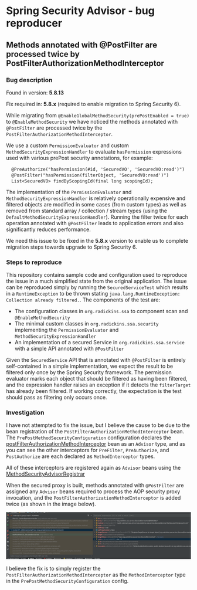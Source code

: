 # Spring Security Advisor - bug reproducer

## Methods annotated with @PostFilter are processed twice by PostFilterAuthorizationMethodInterceptor

### Bug description

Found in version: **5.8.13**

Fix required in: **5.8.x** (required to enable migration to Spring Security 6).

While migrating from `@EnableGlobalMethodSecurity(prePostEnabled = true)` to `@EnableMethodSecurity` we have noticed the
methods annotated with `@PostFilter` are processed twice by the `PostFilterAuthorizationMethodInterceptor`.

We use a custom `PermissionEvaluator` and custom `MethodSecurityExpressionHandler` to evaluate `hasPermission`
expressions used with various prePost security annotations, for example:

```
  @PreAuthorize("hasPermission(#id, 'SecuredVO', 'SecuredVO:read')")
  @PostFilter("hasPermission(filterObject, 'SecuredVO:read')")
  List<SecuredVO> findByScopingId(final long scopingId);
```

The implementation of the `PermissionEvaluator` and `MethodSecurityExpressionHandler` is relatively operationally
expensive and filtered objects are modified in some cases (from custom types) as well as removed from standard array /
collection / stream types (using the `DefaultMethodSecurityExpressionHandler`). Running the filter twice for each
operation annotated with `@PostFilter` leads to application errors and also significantly reduces performance.

We need this issue to be fixed in the **5.8.x** version to enable us to complete migration steps towards upgrade to
Spring Security 6.

### Steps to reproduce

This repository contains sample code and configuration used to reproduce the issue in a much simplified state from the
original application. The issue can be reproduced simply by running the `SecuredServiceTest` which results in
a `RuntimeException` to be thrown stating `java.lang.RuntimeException: Collection already filtered.`. The components of
the test are:

- The configuration classes in `org.radickins.ssa` to component scan and `@EnableMethodSecurity`
- The minimal custom classes in `org.radickins.ssa.security` implementing the `PermissionEvaluator`
  and `MethodSecurityExpressionHandler`
- An implementation of a secured Service in `org.radickins.ssa.service` with a simple API annotated with `@PostFilter`

Given the `SecuredService` API that is annotated with `@PostFilter` is entirely self-contained in a simple
implementation, we expect the result to be filtered only once by the Spring Security framework. The permission evaluator
marks each object that should be filtered as having been filtered, and the expression handler raises an exception if it
detects the `filterTarget` has already been filtered. If working correctly, the expectation is the test should pass as
filtering only occurs once.

### Investigation

I have not attempted to fix the issue, but I believe the cause to be due to the bean registration of
the `PostFilterAuthorizationMethodInterceptor` bean. The `PrePostMethodSecurityConfiguration` configuration declares the
[postFilterAuthorizationMethodInterceptor](https://github.com/spring-projects/spring-security/blob/5.8.x/config/src/main/java/org/springframework/security/config/annotation/method/configuration/PrePostMethodSecurityConfiguration.java#L103)
bean as an `Advisor` type, and as you can see the other interceptors for `PreFilter`, `PreAuthorize`,
and `PostAuthorize` are each declared as `MethodInterceptor` types.

All of these interceptors are registered again as `Advisor` beans using
the [MethodSecurityAdvisorRegistrar](https://github.com/spring-projects/spring-security/blob/5.8.x/config/src/main/java/org/springframework/security/config/annotation/method/configuration/MethodSecurityAdvisorRegistrar.java#L29)

When the secured proxy is built, methods annotated with `@PostFilter` are assigned any `Advisor` beans required to
process the AOP security proxy invocation, and the `PostFilterAuthorizationMethodInterceptor` is added twice (as shown
in the image below).

![Screenshot of debugging a breakpoint in the CustomExpressionHandler](https://github.com/RADickinson/spring-security-advisors/blob/main/src/test/resources/AdvisorDebug.png)

I believe the fix is to simply register the `PostFilterAuthorizationMethodInterceptor` as the `MethodInterceptor` type
in the `PrePostMethodSecurityConfiguration` config.
